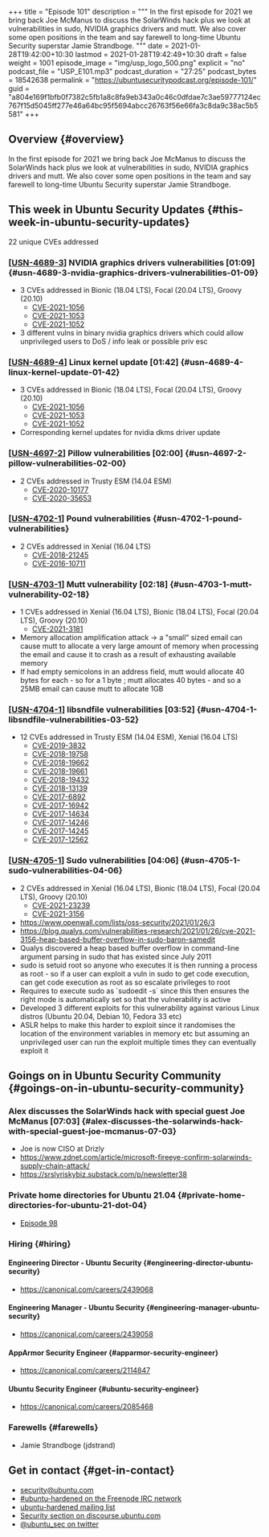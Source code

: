 +++
title = "Episode 101"
description = """
  In the first episode for 2021 we bring back Joe McManus to discuss the
  SolarWinds hack plus we look at vulnerabilities in sudo, NVIDIA graphics
  drivers and mutt. We also cover some open positions in the team and say
  farewell to long-time Ubuntu Security superstar Jamie Strandboge.
  """
date = 2021-01-28T19:42:00+10:30
lastmod = 2021-01-28T19:42:49+10:30
draft = false
weight = 1001
episode_image = "img/usp_logo_500.png"
explicit = "no"
podcast_file = "USP_E101.mp3"
podcast_duration = "27:25"
podcast_bytes = 18542638
permalink = "https://ubuntusecuritypodcast.org/episode-101/"
guid = "a804e169f1bfb0f7382c5fb1a8c8fa9eb343a0c46c0dfdae7c3ae59777124ec767f15d5045ff277e46a64bc95f5694abcc26763f56e66fa3c8da9c38ac5b5581"
+++

## Overview {#overview}

In the first episode for 2021 we bring back Joe McManus to discuss the
SolarWinds hack plus we look at vulnerabilities in sudo, NVIDIA graphics
drivers and mutt. We also cover some open positions in the team and say
farewell to long-time Ubuntu Security superstar Jamie Strandboge.


## This week in Ubuntu Security Updates {#this-week-in-ubuntu-security-updates}

22 unique CVEs addressed


### [[USN-4689-3](https://ubuntu.com/security/notices/USN-4689-3)] NVIDIA graphics drivers vulnerabilities [01:09] {#usn-4689-3-nvidia-graphics-drivers-vulnerabilities-01-09}

-   3 CVEs addressed in Bionic (18.04 LTS), Focal (20.04 LTS), Groovy (20.10)
    -   [CVE-2021-1056](https://ubuntu.com/security/CVE-2021-1056) <!-- medium -->
    -   [CVE-2021-1053](https://ubuntu.com/security/CVE-2021-1053) <!-- medium -->
    -   [CVE-2021-1052](https://ubuntu.com/security/CVE-2021-1052) <!-- medium -->
-   3 different vulns in binary nvidia graphics drivers which could allow
    unprivileged users to DoS / info leak or possible priv esc


### [[USN-4689-4](https://ubuntu.com/security/notices/USN-4689-4)] Linux kernel update [01:42] {#usn-4689-4-linux-kernel-update-01-42}

-   3 CVEs addressed in Bionic (18.04 LTS), Focal (20.04 LTS), Groovy (20.10)
    -   [CVE-2021-1056](https://ubuntu.com/security/CVE-2021-1056) <!-- medium -->
    -   [CVE-2021-1053](https://ubuntu.com/security/CVE-2021-1053) <!-- medium -->
    -   [CVE-2021-1052](https://ubuntu.com/security/CVE-2021-1052) <!-- medium -->
-   Corresponding kernel updates for nvidia dkms driver update


### [[USN-4697-2](https://ubuntu.com/security/notices/USN-4697-2)] Pillow vulnerabilities [02:00] {#usn-4697-2-pillow-vulnerabilities-02-00}

-   2 CVEs addressed in Trusty ESM (14.04 ESM)
    -   [CVE-2020-10177](https://ubuntu.com/security/CVE-2020-10177) <!-- low -->
    -   [CVE-2020-35653](https://ubuntu.com/security/CVE-2020-35653) <!-- medium -->


### [[USN-4702-1](https://ubuntu.com/security/notices/USN-4702-1)] Pound vulnerabilities {#usn-4702-1-pound-vulnerabilities}

-   2 CVEs addressed in Xenial (16.04 LTS)
    -   [CVE-2018-21245](https://ubuntu.com/security/CVE-2018-21245) <!-- medium -->
    -   [CVE-2016-10711](https://ubuntu.com/security/CVE-2016-10711) <!-- medium -->


### [[USN-4703-1](https://ubuntu.com/security/notices/USN-4703-1)] Mutt vulnerability [02:18] {#usn-4703-1-mutt-vulnerability-02-18}

-   1 CVEs addressed in Xenial (16.04 LTS), Bionic (18.04 LTS), Focal (20.04 LTS), Groovy (20.10)
    -   [CVE-2021-3181](https://ubuntu.com/security/CVE-2021-3181) <!-- medium -->
-   Memory allocation amplification attack -> a "small" sized email can cause
    mutt to allocate a very large amount of memory when processing the email
    and cause it to crash as a result of exhausting available memory
-   If had empty semicolons in an address field, mutt would allocate 40 bytes
    for each - so for a 1 byte ; mutt allocates 40 bytes - and so a 25MB
    email can cause mutt to allocate 1GB


### [[USN-4704-1](https://ubuntu.com/security/notices/USN-4704-1)] libsndfile vulnerabilities [03:52] {#usn-4704-1-libsndfile-vulnerabilities-03-52}

-   12 CVEs addressed in Trusty ESM (14.04 ESM), Xenial (16.04 LTS)
    -   [CVE-2019-3832](https://ubuntu.com/security/CVE-2019-3832) <!-- low -->
    -   [CVE-2018-19758](https://ubuntu.com/security/CVE-2018-19758) <!-- low -->
    -   [CVE-2018-19662](https://ubuntu.com/security/CVE-2018-19662) <!-- low -->
    -   [CVE-2018-19661](https://ubuntu.com/security/CVE-2018-19661) <!-- low -->
    -   [CVE-2018-19432](https://ubuntu.com/security/CVE-2018-19432) <!-- low -->
    -   [CVE-2018-13139](https://ubuntu.com/security/CVE-2018-13139) <!-- low -->
    -   [CVE-2017-6892](https://ubuntu.com/security/CVE-2017-6892) <!-- low -->
    -   [CVE-2017-16942](https://ubuntu.com/security/CVE-2017-16942) <!-- negligible -->
    -   [CVE-2017-14634](https://ubuntu.com/security/CVE-2017-14634) <!-- negligible -->
    -   [CVE-2017-14246](https://ubuntu.com/security/CVE-2017-14246) <!-- low -->
    -   [CVE-2017-14245](https://ubuntu.com/security/CVE-2017-14245) <!-- low -->
    -   [CVE-2017-12562](https://ubuntu.com/security/CVE-2017-12562) <!-- low -->


### [[USN-4705-1](https://ubuntu.com/security/notices/USN-4705-1)] Sudo vulnerabilities [04:06] {#usn-4705-1-sudo-vulnerabilities-04-06}

-   2 CVEs addressed in Xenial (16.04 LTS), Bionic (18.04 LTS), Focal (20.04 LTS), Groovy (20.10)
    -   [CVE-2021-23239](https://ubuntu.com/security/CVE-2021-23239) <!-- low -->
    -   [CVE-2021-3156](https://ubuntu.com/security/CVE-2021-3156) <!-- high -->
-   <https://www.openwall.com/lists/oss-security/2021/01/26/3>
-   <https://blog.qualys.com/vulnerabilities-research/2021/01/26/cve-2021-3156-heap-based-buffer-overflow-in-sudo-baron-samedit>
-   Qualys discovered a heap based buffer overflow in command-line argument
    parsing in sudo that has existed since July 2011
-   sudo is setuid root so anyone who executes it is then running a process
    as root - so if a user can exploit a vuln in sudo to get code execution,
    can get code execution as root as so escalate privileges to root
-   Requires to execute sudo as \`sudoedit -s\` since this then ensures the right
    mode is automatically set so that the vulnerability is active
-   Developed 3 different exploits for this vulnerability against various
    Linux distros (Ubuntu 20.04, Debian 10, Fedora 33 etc)
-   ASLR helps to make this harder to exploit since it randomises the
    location of the environment variables in memory etc but assuming an
    unprivileged user can run the exploit multiple times they can eventually
    exploit it


## Goings on in Ubuntu Security Community {#goings-on-in-ubuntu-security-community}


### Alex discusses the SolarWinds hack with special guest Joe McManus [07:03] {#alex-discusses-the-solarwinds-hack-with-special-guest-joe-mcmanus-07-03}

-   Joe is now CISO at Drizly
-   <https://www.zdnet.com/article/microsoft-fireeye-confirm-solarwinds-supply-chain-attack/>
-   <https://srslyriskybiz.substack.com/p/newsletter38>


### Private home directories for Ubuntu 21.04 {#private-home-directories-for-ubuntu-21-dot-04}

-   [Episode 98](https://ubuntusecuritypodcast.org/episode-98/)


### Hiring {#hiring}


#### Engineering Director - Ubuntu Security {#engineering-director-ubuntu-security}

-   <https://canonical.com/careers/2439068>


#### Engineering Manager - Ubuntu Security {#engineering-manager-ubuntu-security}

-   <https://canonical.com/careers/2439058>


#### AppArmor Security Engineer {#apparmor-security-engineer}

-   <https://canonical.com/careers/2114847>


#### Ubuntu Security Engineer {#ubuntu-security-engineer}

-   <https://canonical.com/careers/2085468>


### Farewells {#farewells}

-   Jamie Strandboge (jdstrand)


## Get in contact {#get-in-contact}

-   [security@ubuntu.com](mailto:security@ubuntu.com)
-   [#ubuntu-hardened on the Freenode IRC network](http://webchat.freenode.net/#ubuntu-hardened)
-   [ubuntu-hardened mailing list](https://lists.ubuntu.com/mailman/listinfo/ubuntu-hardened)
-   [Security section on discourse.ubuntu.com](https://discourse.ubuntu.com/c/security)
-   [@ubuntu\_sec on twitter](https://twitter.com/ubuntu%5Fsec)
